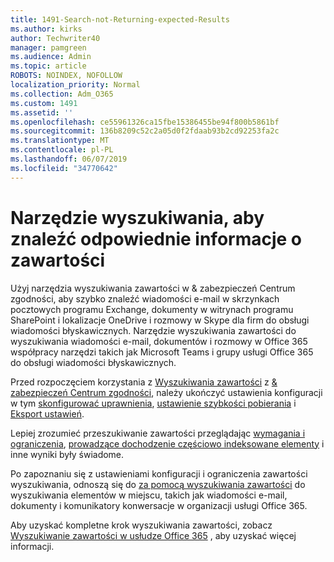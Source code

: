 ```yaml
---
title: 1491-Search-not-Returning-expected-Results
ms.author: kirks
author: Techwriter40
manager: pamgreen
ms.audience: Admin
ms.topic: article
ROBOTS: NOINDEX, NOFOLLOW
localization_priority: Normal
ms.collection: Adm_O365
ms.custom: 1491
ms.assetid: ''
ms.openlocfilehash: ce55961326ca15fbe15386455be94f800b5861bf
ms.sourcegitcommit: 136b8209c52c2a05d0f2fdaab93b2cd92253fa2c
ms.translationtype: MT
ms.contentlocale: pl-PL
ms.lasthandoff: 06/07/2019
ms.locfileid: "34770642"
---
```

# <a name="content-search-tool-to-find-relevant-info"></a>Narzędzie wyszukiwania, aby znaleźć odpowiednie informacje o zawartości

Użyj narzędzia wyszukiwania zawartości w & zabezpieczeń Centrum zgodności, aby szybko znaleźć wiadomości e-mail w skrzynkach pocztowych programu Exchange, dokumenty w witrynach programu SharePoint i lokalizacje OneDrive i rozmowy w Skype dla firm do obsługi wiadomości błyskawicznych. Narzędzie wyszukiwania zawartości do wyszukiwania wiadomości e-mail, dokumentów i rozmowy w Office 365 współpracy narzędzi takich jak Microsoft Teams i grupy usługi Office 365 do obsługi wiadomości błyskawicznych.


Przed rozpoczęciem korzystania z [Wyszukiwania zawartości](https://sip.protection.office.com/contentsearchbeta?ContentOnly=1) z [& zabezpieczeń Centrum zgodności](https://sip.protection.office.com/homepage), należy ukończyć ustawienia konfiguracji w tym [skonfigurować uprawnienia](https://docs.microsoft.com/office365/securitycompliance/permissions-filtering-for-content-search), [ustawienie szybkości pobierania](https://docs.microsoft.com/office365/securitycompliance/increase-download-speeds-when-exporting-ediscovery-results) i [Eksport ustawień](https://docs.microsoft.com/office365/securitycompliance/disable-reports-when-you-export-content-search-results).

Lepiej zrozumieć przeszukiwanie zawartości przeglądając [wymagania i ograniczenia](https://docs.microsoft.com/office365/securitycompliance/limits-for-content-search), [prowadzące dochodzenie częściowo indeksowane elementy](https://docs.microsoft.com/office365/securitycompliance/investigating-partially-indexed-items-in-ediscovery) i inne wyniki były świadome.

Po zapoznaniu się z ustawieniami konfiguracji i ograniczenia zawartości wyszukiwania, odnoszą się do [za pomocą wyszukiwania zawartości</a> do wyszukiwania elementów w miejscu, takich jak wiadomości e-mail, dokumenty i komunikatory konwersacje w organizacji usługi Office 365](https://docs.microsoft.com/office365/securitycompliance/content-search).

Aby uzyskać kompletne krok wyszukiwania zawartości, zobacz [Wyszukiwanie zawartości w usłudze Office 365](https://docs.microsoft.com/office365/securitycompliance/search-for-content) , aby uzyskać więcej informacji.
